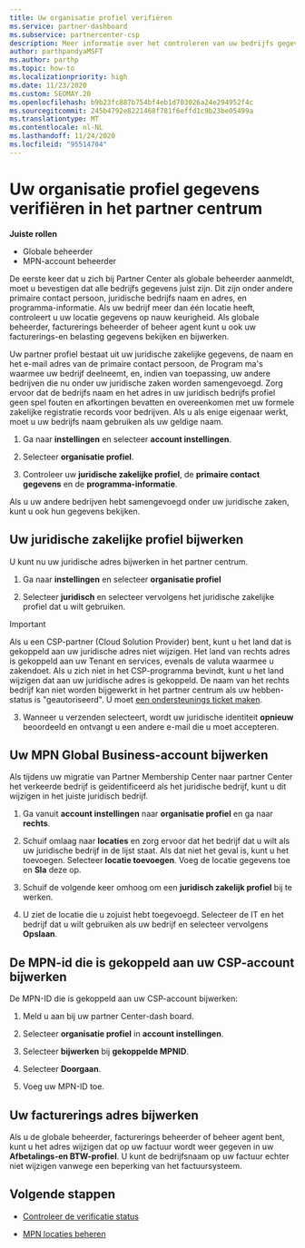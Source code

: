 ```yaml
---
title: Uw organisatie profiel verifiëren
ms.service: partner-dashboard
ms.subservice: partnercenter-csp
description: Meer informatie over het controleren van uw bedrijfs gegevens, zoals de primaire contact persoon, het adres en de programma gegevens. U kunt ook uw juridische en facturerings adressen bijwerken.
author: parthpandyaMSFT
ms.author: parthp
ms.topic: how-to
ms.localizationpriority: high
ms.date: 11/23/2020
ms.custom: SEOMAY.20
ms.openlocfilehash: b9b23fc887b754bf4eb1d703026a24e294952f4c
ms.sourcegitcommit: 245b4792e8221468f781f6effd1c9b23be05499a
ms.translationtype: MT
ms.contentlocale: nl-NL
ms.lasthandoff: 11/24/2020
ms.locfileid: "95514704"
---
```

# <a name="verify-your-organization-profile-information-in-partner-center"></a>Uw organisatie profiel gegevens verifiëren in het partner centrum

**Juiste rollen**

- Globale beheerder
- MPN-account beheerder

De eerste keer dat u zich bij Partner Center als globale beheerder aanmeldt, moet u bevestigen dat alle bedrijfs gegevens juist zijn. Dit zijn onder andere primaire contact persoon, juridische bedrijfs naam en adres, en programma-informatie. Als uw bedrijf meer dan één locatie heeft, controleert u uw locatie gegevens op nauw keurigheid. Als globale beheerder, facturerings beheerder of beheer agent kunt u ook uw facturerings-en belasting gegevens bekijken en bijwerken.

Uw partner profiel bestaat uit uw juridische zakelijke gegevens, de naam en het e-mail adres van de primaire contact persoon, de Program ma's waarmee uw bedrijf deelneemt, en, indien van toepassing, uw andere bedrijven die nu onder uw juridische zaken worden samengevoegd. Zorg ervoor dat de bedrijfs naam en het adres in uw juridisch bedrijfs profiel geen spel fouten en afkortingen bevatten en overeenkomen met uw formele zakelijke registratie records voor bedrijven. Als u als enige eigenaar werkt, moet u uw bedrijfs naam gebruiken als uw geldige naam.

1. Ga naar **instellingen** en selecteer **account instellingen**.
 
1. Selecteer **organisatie profiel**. 

2. Controleer uw **juridische zakelijke profiel**, de **primaire contact gegevens** en de **programma-informatie**.

Als u uw andere bedrijven hebt samengevoegd onder uw juridische zaken, kunt u ook hun gegevens bekijken. 

## <a name="update-your-legal-business-profile"></a>Uw juridische zakelijke profiel bijwerken

U kunt nu uw juridische adres bijwerken in het partner centrum.

1. Ga naar **instellingen** en selecteer **organisatie profiel**


2. Selecteer **juridisch**  en selecteer vervolgens het juridische zakelijke profiel dat u wilt gebruiken.

>[!Important]
>Als u een CSP-partner (Cloud Solution Provider) bent, kunt u het land dat is gekoppeld aan uw juridische adres niet wijzigen. Het land van rechts adres is gekoppeld aan uw Tenant en services, evenals de valuta waarmee u zakendoet. Als u zich niet in het CSP-programma bevindt, kunt u het land wijzigen dat aan uw juridische adres is gekoppeld. De naam van het rechts bedrijf kan niet worden bijgewerkt in het partner centrum als uw hebben-status is "geautoriseerd". U moet [een ondersteunings ticket maken](https://partner.microsoft.com/dashboard/support/csp/servicerequests/create?stage=2&topicid=eb74583c-61b3-2124-bffc-00920e0ae772).

3. Wanneer u verzenden selecteert, wordt uw juridische identiteit **opnieuw** beoordeeld en ontvangt u een andere e-mail die u moet accepteren.

## <a name="update-your-mpn-global-business-account"></a>Uw MPN Global Business-account bijwerken

Als tijdens uw migratie van Partner Membership Center naar partner Center het verkeerde bedrijf is geïdentificeerd als het juridische bedrijf, kunt u dit wijzigen in het juiste juridisch bedrijf.

1. Ga vanuit **account instellingen** naar **organisatie profiel** en ga naar **rechts**.

1.  Schuif omlaag naar **locaties** en zorg ervoor dat het bedrijf dat u wilt als uw juridische bedrijf in de lijst staat. Als dat niet het geval is, kunt u het toevoegen. Selecteer **locatie toevoegen**. Voeg de locatie gegevens toe en **Sla** deze op.

2. Schuif de volgende keer omhoog om een **juridisch zakelijk profiel** bij te werken.

3. U ziet de locatie die u zojuist hebt toegevoegd. Selecteer de IT en het bedrijf dat u wilt gebruiken als uw bedrijf en selecteer vervolgens **Opslaan**.

## <a name="update-your-mpn-id-associated-with-your-csp-account"></a>De MPN-id die is gekoppeld aan uw CSP-account bijwerken

De MPN-ID die is gekoppeld aan uw CSP-account bijwerken:

1. Meld u aan bij uw partner Center-dash board.
 
1. Selecteer **organisatie profiel** in **account instellingen**.

1. Selecteer **bijwerken** bij **gekoppelde MPNID**.
 
1. Selecteer **Doorgaan**.
 
1. Voeg uw MPN-ID toe.


## <a name="update-your-billing-address"></a>Uw facturerings adres bijwerken

Als u de globale beheerder, facturerings beheerder of beheer agent bent, kunt u het adres wijzigen dat op uw factuur wordt weer gegeven in uw **Afbetalings-en BTW-profiel**. U kunt de bedrijfsnaam op uw factuur echter niet wijzigen vanwege een beperking van het factuursysteem.

## <a name="next-steps"></a>Volgende stappen


- [Controleer de verificatie status](verification-responses.md)
 
- [MPN locaties beheren](manage-locations.md)




